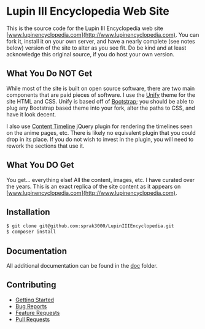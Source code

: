 # Lupin III Encyclopedia Web Site

This is the source code for the Lupin III Encyclopedia web site [www.lupinencyclopedia.com](http://www.lupinencyclopedia.com).
You can fork it, install it on your own server, and have a nearly complete (see notes below) version of the site to alter
as you see fit. Do be kind and at least acknowledge this original source, if you do host your own version.

## What You Do NOT Get

While most of the site is built on open source software, there are two main components that are paid pieces of software.
I use the [Unify](https://wrapbootstrap.com/theme/unify-responsive-website-template-WB0412697) theme for the site HTML
and CSS. Unify is based off of [Bootstrap](http://getbootstrap.com/); you should be able to plug any Bootstrap based
theme into your fork, alter the paths to CSS, and have it look decent.

I also use [Content Timeline](http://www.shindiristudio.com/plugins/html-plugins/content-timeline-jq/) jQuery
plugin for rendering the timelines seen on the anime pages, etc. There is likely no equivalent plugin that you could
drop in its place. If you do not wish to invest in the plugin, you will need to rework the sections that use it.

## What You DO Get

You get... everything else! All the content, images, etc. I have curated over the years. This is an exact replica of
the site content as it appears on [www.lupinencyclopedia.com](http://www.lupinencyclopedia.com).

## Installation

   ```bash
   $ git clone git@github.com:sprak3000/LupinIIIEncyclopedia.git
   $ composer install
   ```

## Documentation

All additional documentation can be found in the [doc](https://github.com/sprak3000/git@github.com:sprak3000/LupinIIIEncyclopedia.git/blob/master/doc)
folder.

## Contributing

* [Getting Started](https://github.com/sprak3000/git@github.com:sprak3000/LupinIIIEncyclopedia.git/blob/master/doc/CONTRIBUTING.md)
* [Bug Reports](https://github.com/sprak3000/git@github.com:sprak3000/LupinIIIEncyclopedia.git/blob/master/doc/CONTRIBUTING.md#bug-reports)
* [Feature Requests](https://github.com/sprak3000/git@github.com:sprak3000/LupinIIIEncyclopedia.git/blob/master/doc/CONTRIBUTING.md#feature-requests)
* [Pull Requests](https://github.com/sprak3000/git@github.com:sprak3000/LupinIIIEncyclopedia.git/blob/master/doc/CONTRIBUTING.md#pull-requests)